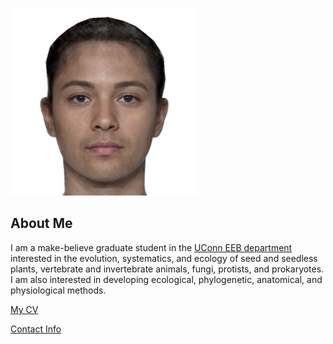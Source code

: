 ![Image of E. E. B. Grad](images/headshot.png "Blend of 4 male and 4 female faces from diverse ethnicities using faceresearch.org tools")

## About Me
I am a make-believe graduate student in the [UConn EEB department](https://eeb.uconn.edu) interested in the evolution, systematics, and ecology of seed and seedless plants, vertebrate and invertebrate animals, fungi, protists, and prokaryotes. I am also interested in developing ecological, phylogenetic, anatomical, and physiological methods.

[My CV](PDFs/eeb-grad-cv.pdf)

[Contact Info](contact-info.html)
